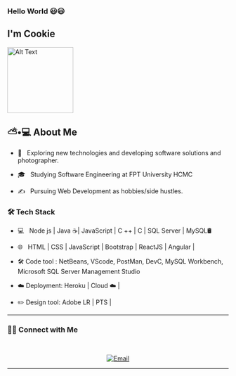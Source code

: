 ### Hello World 😃😃<h2> I'm Cookie</h2>

<img title="" src="https://lh3.googleusercontent.com/mc_Sps_YoYU7Mvkg1M_M-390czBoTmCfFzSVw_8u6xRqzFTX7mER_bgQr_AgjMxP4pRndQU3_xtkpLFJGyCmLwbOa_1Si_nMnLWU6BLGz4RNfORG9laPl7nTvsYPomBbL8lOF-wUlSpLOMdUIEw1aHn8qEWLTEwsMUvriC7eicutQNAp5k3FLHhd-UbNeHH7kW4MiYN5C4ry3U9wXuczTfRScuG4merEe6x7tO5XE7-3_JoyKuuUqi2hJfcnJD3CHVrlr4pA3dqPj_zigg4Io6a1B_tvBqK81TduwUrcYSmUhtYBB2tORuIJcUS-NREdj_mD6W3elCewnYuQMLdGR191fdYYzQlm2wYLNQGDp4hbEl6R3T0tbbP8amQgPc1HlY-uVtzGffXuj9rUkZbL_tFU367NdJC-7A-HOkjtAZXpbdjcCgNzefRXrp7_pV_WVm10zx5bmO9DvAOwmhXee6nI7aGusAdp1yE66ynWVavV_FCzFLUUn1JA589TEXbJoABzhLmUFErIj6IYrOm4icHRe33ZXDum1J9F0MmDFDpo0AgNC4Zz67xycmMg7J3_NHlOloa_eYAwvbGtwMDR05RW61D8HiXZoJ4vq-0sXgcS0HemnXSa_z-80imaBGX88wSQdPiNc_OlBl_ojCo1H5lRJSEzAle7wuy2XO9yuJ07D03ussZ4Qq1OrZ7svfK70q3nJQQfWNztbdAE4wPEFSqN=w600-h850-no?authuser=0" alt="Alt Text" width="150" data-align="inline">

<h2> ⛅•💻 About Me </h2>

- 🍙 &nbsp; Exploring new technologies and developing software solutions and photographer.

- 🎓 &nbsp; Studying Software Engineering at FPT University HCMC

- ✍️ &nbsp; Pursuing Web Development as hobbies/side hustles.

<h3>🛠 Tech Stack</h3>

- 💻 &nbsp; Node js | Java ☕| JavaScript | C  ++ | C | SQL Server | MySQL🛢

- 🌐 &nbsp; HTML | CSS | JavaScript | Bootstrap | ReactJS | Angular | 

- 🛠 Code tool  : NetBeans, VScode, PostMan, DevC, MySQL Workbench, Microsoft SQL Server Management Studio

- ☁️ Deployment: Heroku | Cloud ☁️ |

- ✏️ Design tool: Adobe LR | PTS | 

<hr>
<h3> 🤝🏻 Connect with Me </h3>

<br>

<p align="center">
<a href="mailto:huynhbaofaker@gmail.com"><img alt="Email" src="https://img.shields.io/badge/Email-huydoanmec@gmail.com-blue?style=flat-square&logo=gmail"></a>
</p>
<hr>
